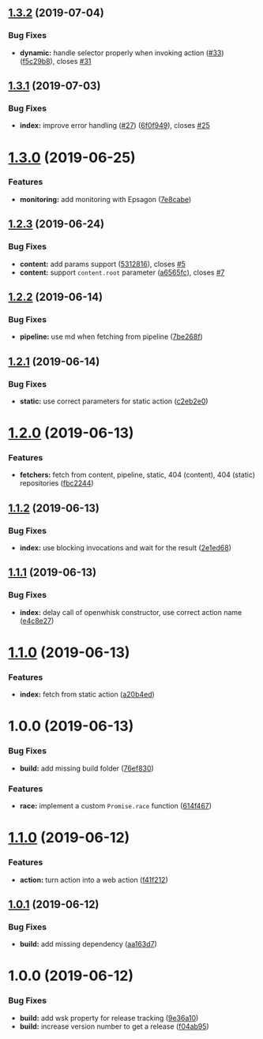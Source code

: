 ## [1.3.2](https://github.com/adobe/helix-experimental-dispatch/compare/v1.3.1...v1.3.2) (2019-07-04)


### Bug Fixes

* **dynamic:** handle selector properly when invoking action ([#33](https://github.com/adobe/helix-experimental-dispatch/issues/33)) ([f5c29b8](https://github.com/adobe/helix-experimental-dispatch/commit/f5c29b8)), closes [#31](https://github.com/adobe/helix-experimental-dispatch/issues/31)

## [1.3.1](https://github.com/adobe/helix-experimental-dispatch/compare/v1.3.0...v1.3.1) (2019-07-03)


### Bug Fixes

* **index:** improve error handling ([#27](https://github.com/adobe/helix-experimental-dispatch/issues/27)) ([6f0f949](https://github.com/adobe/helix-experimental-dispatch/commit/6f0f949)), closes [#25](https://github.com/adobe/helix-experimental-dispatch/issues/25)

# [1.3.0](https://github.com/adobe/helix-experimental-dispatch/compare/v1.2.3...v1.3.0) (2019-06-25)


### Features

* **monitoring:** add monitoring with Epsagon ([7e8cabe](https://github.com/adobe/helix-experimental-dispatch/commit/7e8cabe))

## [1.2.3](https://github.com/adobe/helix-experimental-dispatch/compare/v1.2.2...v1.2.3) (2019-06-24)


### Bug Fixes

* **content:** add params support ([5312816](https://github.com/adobe/helix-experimental-dispatch/commit/5312816)), closes [#5](https://github.com/adobe/helix-experimental-dispatch/issues/5)
* **content:** support `content.root` parameter ([a6565fc](https://github.com/adobe/helix-experimental-dispatch/commit/a6565fc)), closes [#7](https://github.com/adobe/helix-experimental-dispatch/issues/7)

## [1.2.2](https://github.com/adobe/helix-experimental-dispatch/compare/v1.2.1...v1.2.2) (2019-06-14)


### Bug Fixes

* **pipeline:** use md when fetching from pipeline ([7be268f](https://github.com/adobe/helix-experimental-dispatch/commit/7be268f))

## [1.2.1](https://github.com/adobe/helix-experimental-dispatch/compare/v1.2.0...v1.2.1) (2019-06-14)


### Bug Fixes

* **static:** use correct parameters for static action ([c2eb2e0](https://github.com/adobe/helix-experimental-dispatch/commit/c2eb2e0))

# [1.2.0](https://github.com/adobe/helix-experimental-dispatch/compare/v1.1.2...v1.2.0) (2019-06-13)


### Features

* **fetchers:** fetch from content, pipeline, static, 404 (content), 404 (static) repositories ([fbc2244](https://github.com/adobe/helix-experimental-dispatch/commit/fbc2244))

## [1.1.2](https://github.com/adobe/helix-experimental-dispatch/compare/v1.1.1...v1.1.2) (2019-06-13)


### Bug Fixes

* **index:** use blocking invocations and wait for the result ([2e1ed68](https://github.com/adobe/helix-experimental-dispatch/commit/2e1ed68))

## [1.1.1](https://github.com/adobe/helix-experimental-dispatch/compare/v1.1.0...v1.1.1) (2019-06-13)


### Bug Fixes

* **index:** delay call of openwhisk constructor, use correct action name ([e4c8e27](https://github.com/adobe/helix-experimental-dispatch/commit/e4c8e27))

# [1.1.0](https://github.com/adobe/helix-experimental-dispatch/compare/v1.0.0...v1.1.0) (2019-06-13)


### Features

* **index:** fetch from static action ([a20b4ed](https://github.com/adobe/helix-experimental-dispatch/commit/a20b4ed))

# 1.0.0 (2019-06-13)


### Bug Fixes

* **build:** add missing build folder ([76ef830](https://github.com/adobe/helix-experimental-dispatch/commit/76ef830))


### Features

* **race:** implement a custom `Promise.race` function ([614f467](https://github.com/adobe/helix-experimental-dispatch/commit/614f467))

# [1.1.0](https://github.com/adobe/helix-service/compare/v1.0.1...v1.1.0) (2019-06-12)


### Features

* **action:** turn action into a web action ([f41f212](https://github.com/adobe/helix-service/commit/f41f212))

## [1.0.1](https://github.com/adobe/helix-service/compare/v1.0.0...v1.0.1) (2019-06-12)


### Bug Fixes

* **build:** add missing dependency ([aa163d7](https://github.com/adobe/helix-service/commit/aa163d7))

# 1.0.0 (2019-06-12)


### Bug Fixes

* **build:** add wsk property for release tracking ([9e36a10](https://github.com/adobe/helix-service/commit/9e36a10))
* **build:** increase version number to get a release ([f04ab95](https://github.com/adobe/helix-service/commit/f04ab95))
